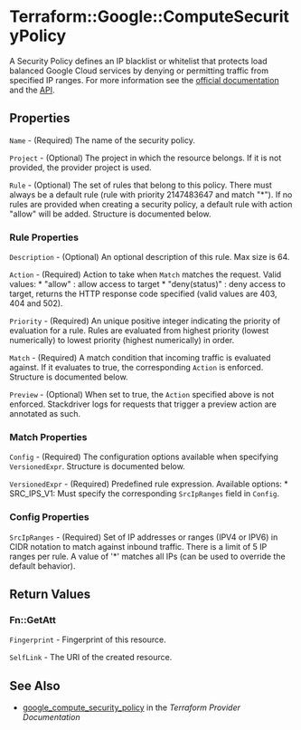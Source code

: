 # Terraform::Google::ComputeSecurityPolicy

A Security Policy defines an IP blacklist or whitelist that protects load balanced Google Cloud services by denying or permitting traffic from specified IP ranges. For more information
see the [official documentation](https://cloud.google.com/armor/docs/configure-security-policies)
and the [API](https://cloud.google.com/compute/docs/reference/rest/beta/securityPolicies).

## Properties

`Name` - (Required) The name of the security policy.

`Project` - (Optional) The project in which the resource belongs. If it is not provided, the provider project is used.

`Rule` - (Optional) The set of rules that belong to this policy. There must always be a default rule (rule with priority 2147483647 and match "\*"). If no rules are provided when creating a security policy, a default rule with action "allow" will be added. Structure is documented below.

### Rule Properties

`Description` - (Optional) An optional description of this rule. Max size is 64.

`Action` - (Required) Action to take when `Match` matches the request. Valid values: * "allow" : allow access to target * "deny(status)" : deny access to target, returns the  HTTP response code specified (valid values are 403, 404 and 502).

`Priority` - (Required) An unique positive integer indicating the priority of evaluation for a rule. Rules are evaluated from highest priority (lowest numerically) to lowest priority (highest numerically) in order.

`Match` - (Required) A match condition that incoming traffic is evaluated against. If it evaluates to true, the corresponding `Action` is enforced. Structure is documented below.

`Preview` - (Optional) When set to true, the `Action` specified above is not enforced. Stackdriver logs for requests that trigger a preview action are annotated as such.

### Match Properties

`Config` - (Required) The configuration options available when specifying `VersionedExpr`. Structure is documented below.

`VersionedExpr` - (Required) Predefined rule expression. Available options: * SRC_IPS_V1: Must specify the corresponding `SrcIpRanges` field in `Config`.

### Config Properties

`SrcIpRanges` - (Required) Set of IP addresses or ranges (IPV4 or IPV6) in CIDR notation to match against inbound traffic. There is a limit of 5 IP ranges per rule. A value of '\*' matches all IPs (can be used to override the default behavior).


## Return Values

### Fn::GetAtt

`Fingerprint` - Fingerprint of this resource.

`SelfLink` - The URI of the created resource.

## See Also

* [google_compute_security_policy](https://www.terraform.io/docs/providers/google/r/compute_security_policy.html) in the _Terraform Provider Documentation_